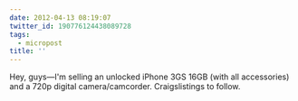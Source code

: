 ```yaml
---
date: 2012-04-13 08:19:07
twitter_id: 190776124438089728
tags:
  - micropost
title: ''
---
```


Hey, guys—I'm selling an unlocked iPhone 3GS 16GB (with all accessories) and a 720p digital camera/camcorder. Craigslistings to follow.

